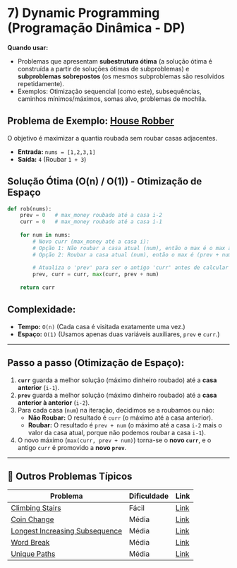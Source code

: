 # 7) Dynamic Programming (Programação Dinâmica - DP)

**Quando usar:**

* Problemas que apresentam **subestrutura ótima** (a solução ótima é construída a partir de soluções ótimas de subproblemas) e **subproblemas sobrepostos** (os mesmos subproblemas são resolvidos repetidamente).
* Exemplos: Otimização sequencial (como este), subsequências, caminhos mínimos/máximos, somas alvo, problemas de mochila.

## Problema de Exemplo: [House Robber](https://leetcode.com/problems/house-robber/)

O objetivo é maximizar a quantia roubada sem roubar casas adjacentes.

* **Entrada:** `nums = [1,2,3,1]`
* **Saída:** `4` (Roubar `1 + 3`)

## Solução Ótima (O(n) / O(1)) - Otimização de Espaço

```python
def rob(nums):
    prev = 0   # max_money roubado até a casa i-2
    curr = 0   # max_money roubado até a casa i-1
    
    for num in nums:
        # Novo curr (max_money até a casa i):
        # Opção 1: Não roubar a casa atual (num), então o max é o max anterior (curr).
        # Opção 2: Roubar a casa atual (num), então o max é (prev + num).
        
        # Atualiza o 'prev' para ser o antigo 'curr' antes de calcular o novo 'curr'
        prev, curr = curr, max(curr, prev + num)
        
    return curr
```

## Complexidade:

* **Tempo:** `O(n)` (Cada casa é visitada exatamente uma vez.)
* **Espaço:** `O(1)` (Usamos apenas duas variáveis auxiliares, `prev` e `curr`.)

---

## Passo a passo (Otimização de Espaço):

1.  **`curr`** guarda a melhor solução (máximo dinheiro roubado) até a **casa anterior** (`i-1`).
2.  **`prev`** guarda a melhor solução (máximo dinheiro roubado) até a **casa anterior à anterior** (`i-2`).
3.  Para cada casa (`num`) na iteração, decidimos se a roubamos ou não:
    * **Não Roubar:** O resultado é `curr` (o máximo até a casa anterior).
    * **Roubar:** O resultado é `prev + num` (o máximo até a casa `i-2` mais o valor da casa atual, porque não podemos roubar a casa `i-1`).
4.  O novo máximo (`max(curr, prev + num)`) torna-se o **novo `curr`**, e o antigo `curr` é promovido a **novo `prev`**.

---

## 🎯 Outros Problemas Típicos

| Problema | Dificuldade | Link |
|----------|-------------|------|
| [Climbing Stairs](https://leetcode.com/problems/climbing-stairs/) | Fácil | [Link](https://leetcode.com/problems/climbing-stairs/) |
| [Coin Change](https://leetcode.com/problems/coin-change/) | Média | [Link](https://leetcode.com/problems/coin-change/) |
| [Longest Increasing Subsequence](https://leetcode.com/problems/longest-increasing-subsequence/) | Média | [Link](https://leetcode.com/problems/longest-increasing-subsequence/) |
| [Word Break](https://leetcode.com/problems/word-break/) | Média | [Link](https://leetcode.com/problems/word-break/) |
| [Unique Paths](https://leetcode.com/problems/unique-paths/) | Média | [Link](https://leetcode.com/problems/unique-paths/) |